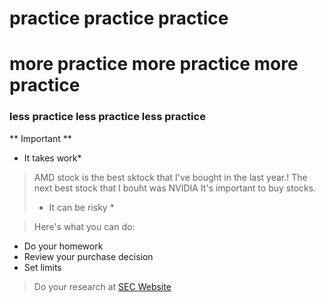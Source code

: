 # practice practice practice 
# more practice more practice more practice
### less practice less practice less practice 


** Important **

* It takes work* 

> AMD stock is the best sktock that I've bought in the last year.!
> The next best stock that I bouht was NVIDIA
> It's important to buy stocks.
> * It can be risky * 

> Here's what you can do:

- Do your homework
- Review your purchase decision
- Set limits 

> Do your research at [SEC Website](www.sec.gov)
